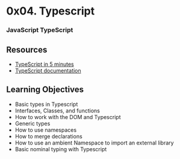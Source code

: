# 0x04. Typescript

### JavaScript  TypeScript

## Resources

+ [TypeScript in 5 minutes](https://www.typescriptlang.org/docs/handbook/typescript-in-5-minutes.html)
+ [TypeScript documentation](https://www.typescriptlang.org/docs/handbook/basic-types.html)

## Learning Objectives

+ Basic types in Typescript
+ Interfaces, Classes, and functions
+ How to work with the DOM and Typescript
+ Generic types
+ How to use namespaces
+ How to merge declarations
+ How to use an ambient Namespace to import an external library
+ Basic nominal typing with Typescript
